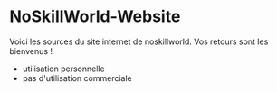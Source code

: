 # NoSkillWorld-Website

Voici les sources du site internet de noskillworld.
Vos retours sont les bienvenus !

- utilisation personnelle
- pas d'utilisation commerciale
